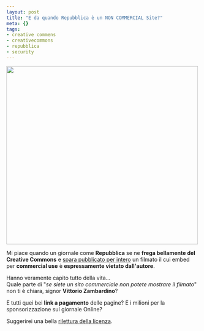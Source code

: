 ```yaml
--- 
layout: post
title: "E da quando Repubblica è un NON COMMERCIAL Site?"
meta: {}
tags: 
- creative commens
- creativecommons
- repubblica
- security
---
```

<a href='http://www.lastknight.com/download//repubblica_non_commercial.jpg'><img src="http://www.lastknight.com/download//repubblica_non_commercial.jpg" alt="" title="repubblica_non_commercial" width="500" height="465" class="aligncenter size-full wp-image-727" /></a>  
  
Mi piace quando un giornale come **Repubblica** se ne **frega bellamente del Creative Commons** e [spara pubblicato per intero](http://zambardino.blogautore.repubblica.it/2008/05/27/muto-murales-digitale/) un filmato il cui embed per **commercial use** è **espressamente vietato dall'autore**.  
  
Hanno veramente capito tutto della vita...  
Quale parte di "*se siete un sito commerciale non potete mostrare il filmato*" non ti è chiara, signor **Vittorio Zambardino**?  
  
E tutti quei bei **link a pagamento** delle pagine? E i milioni per la sponsorizzazione sul giornale Online?  
  
Suggerirei una bella [rilettura della licenza](http://creativecommons.org/licenses/by-nc-nd/2.5/deed.it).  
   

 
